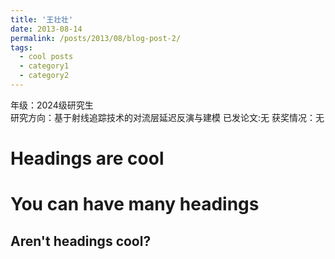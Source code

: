 ```yaml
---
title: '王壮壮'
date: 2013-08-14
permalink: /posts/2013/08/blog-post-2/
tags:
  - cool posts
  - category1
  - category2
---
```


年级：2024级研究生                           
研究方向：基于射线追踪技术的对流层延迟反演与建模
已发论文:无
获奖情况：无

Headings are cool
======

You can have many headings
======

Aren't headings cool?
------